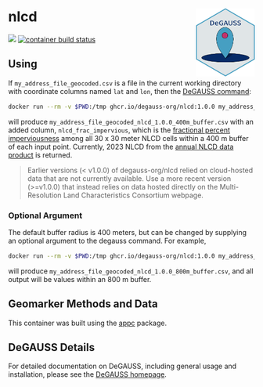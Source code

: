 # nlcd <a href='https://degauss.org'><img src='https://github.com/degauss-org/degauss_hex_logo/raw/main/PNG/degauss_hex.png' align='right' height='138.5' /></a>

[![](https://img.shields.io/github/v/release/degauss-org/nlcd?color=469FC2&label=version&sort=semver)](https://github.com/degauss-org/nlcd/releases)
[![container build status](https://github.com/degauss-org/nlcd/workflows/build-deploy-release/badge.svg)](https://github.com/degauss-org/nlcd/actions/workflows/build-deploy-release.yaml)

## Using

If `my_address_file_geocoded.csv` is a file in the current working directory with coordinate columns named `lat` and `lon`, then the [DeGAUSS command](https://degauss.org/using_degauss.html#DeGAUSS_Commands):

```sh
docker run --rm -v $PWD:/tmp ghcr.io/degauss-org/nlcd:1.0.0 my_address_file_geocoded.csv
```

will produce `my_address_file_geocoded_nlcd_1.0.0_400m_buffer.csv` with an added column, `nlcd_frac_impervious`, which is the [fractional percent imperviousness](https://www.mrlc.gov/data/type/fractional-impervious-surface) among all 30 x 30 meter NLCD cells within a 400 m buffer of each input point. 
Currently, 2023 NLCD from the [annual NLCD data product](https://www.mrlc.gov/data/project/annual-nlcd) is returned. 

> Earlier versions (< v1.0.0) of degauss-org/nlcd relied on cloud-hosted data that are not currently available. Use a more recent version (>=v1.0.0) that instead relies on data hosted directly on the Multi-Resolution Land Characteristics Consortium webpage.

### Optional Argument

The default buffer radius is 400 meters, but can be changed by supplying an optional argument to the degauss command. For example,

```sh
docker run --rm -v $PWD:/tmp ghcr.io/degauss-org/nlcd:1.0.0 my_address_file_geocoded.csv 800
```

will produce `my_address_file_geocoded_nlcd_1.0.0_800m_buffer.csv`, and all output will be values within an 800 m buffer. 

## Geomarker Methods and Data

This container was built using the [appc](https://geomarker.io/appc) package.

## DeGAUSS Details

For detailed documentation on DeGAUSS, including general usage and installation, please see the [DeGAUSS homepage](https://degauss.org).
